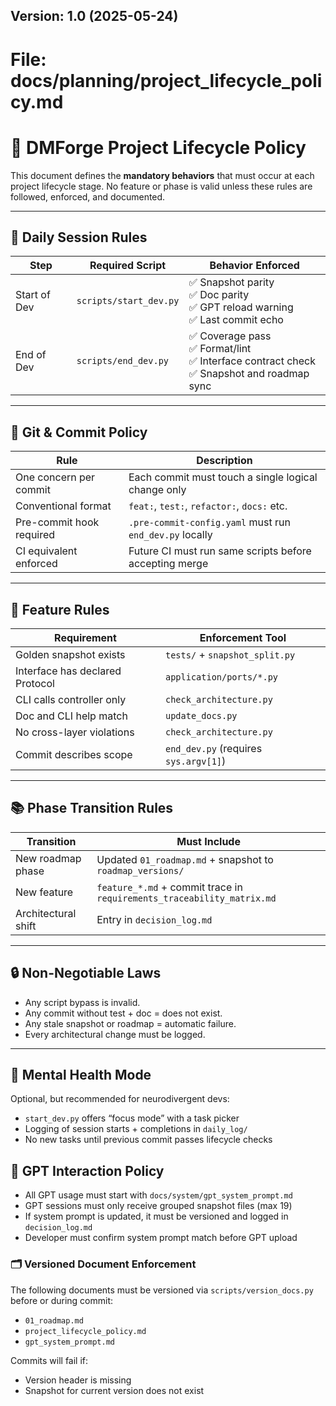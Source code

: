 ## Version: 1.0 (2025-05-24)
# File: docs/planning/project_lifecycle_policy.md

# 📜 DMForge Project Lifecycle Policy

This document defines the **mandatory behaviors** that must occur at each project lifecycle stage. No feature or phase is valid unless these rules are followed, enforced, and documented.

---

## 🔁 Daily Session Rules

| Step           | Required Script      | Behavior Enforced                            |
|----------------|----------------------|----------------------------------------------|
| Start of Dev   | `scripts/start_dev.py` | ✅ Snapshot parity<br>✅ Doc parity<br>✅ GPT reload warning<br>✅ Last commit echo |
| End of Dev     | `scripts/end_dev.py`   | ✅ Coverage pass<br>✅ Format/lint<br>✅ Interface contract check<br>✅ Snapshot and roadmap sync |

---

## 🔀 Git & Commit Policy

| Rule                     | Description                                              |
|--------------------------|----------------------------------------------------------|
| One concern per commit   | Each commit must touch a single logical change only      |
| Conventional format      | `feat:`, `test:`, `refactor:`, `docs:` etc.              |
| Pre-commit hook required | `.pre-commit-config.yaml` must run `end_dev.py` locally  |
| CI equivalent enforced   | Future CI must run same scripts before accepting merge   |

---

## 🧪 Feature Rules

| Requirement                        | Enforcement Tool             |
|-----------------------------------|-------------------------------|
| Golden snapshot exists            | `tests/` + `snapshot_split.py` |
| Interface has declared Protocol   | `application/ports/*.py`      |
| CLI calls controller only         | `check_architecture.py`       |
| Doc and CLI help match            | `update_docs.py`              |
| No cross-layer violations         | `check_architecture.py`       |
| Commit describes scope            | `end_dev.py` (requires `sys.argv[1]`) |

---

## 📚 Phase Transition Rules

| Transition | Must Include |
|------------|---------------|
| New roadmap phase | Updated `01_roadmap.md` + snapshot to `roadmap_versions/` |
| New feature       | `feature_*.md` + commit trace in `requirements_traceability_matrix.md` |
| Architectural shift | Entry in `decision_log.md` |

---

## 🔒 Non-Negotiable Laws

- Any script bypass is invalid.
- Any commit without test + doc = does not exist.
- Any stale snapshot or roadmap = automatic failure.
- Every architectural change must be logged.

---

## 🧠 Mental Health Mode

Optional, but recommended for neurodivergent devs:
- `start_dev.py` offers “focus mode” with a task picker
- Logging of session starts + completions in `daily_log/`
- No new tasks until previous commit passes lifecycle checks

## 🧠 GPT Interaction Policy

- All GPT usage must start with `docs/system/gpt_system_prompt.md`
- GPT sessions must only receive grouped snapshot files (max 19)
- If system prompt is updated, it must be versioned and logged in `decision_log.md`
- Developer must confirm system prompt match before GPT upload

### 🗂 Versioned Document Enforcement

The following documents must be versioned via `scripts/version_docs.py` before or during commit:

- `01_roadmap.md`
- `project_lifecycle_policy.md`
- `gpt_system_prompt.md`

Commits will fail if:
- Version header is missing
- Snapshot for current version does not exist
